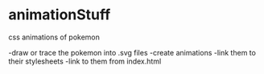 # animationStuff
css animations of pokemon

-draw or trace the pokemon into .svg files
-create animations
-link them to their stylesheets
-link to them from index.html
